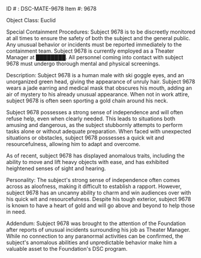 ID # : DSC-MATE-9678
Item #: 9678

Object Class: Euclid

Special Containment Procedures:
Subject 9678 is to be discreetly monitored at all times to ensure the safety of both the subject and the general public. Any unusual behavior or incidents must be reported immediately to the containment team. Subject 9678 is currently employed as a Theater Manager at ████████. All personnel coming into contact with subject 9678 must undergo thorough mental and physical screenings.

Description:
Subject 9678 is a human male with ski goggle eyes, and an unorganized green head, giving the appearance of unruly hair. Subject 9678 wears a jade earring and medical mask that obscures his mouth, adding an air of mystery to his already unusual appearance. When not in work attire, subject 9678 is often seen sporting a gold chain around his neck.

Subject 9678 possesses a strong sense of independence and will often refuse help, even when clearly needed. This leads to situations both amusing and dangerous, as the subject stubbornly attempts to perform tasks alone or without adequate preparation. When faced with unexpected situations or obstacles, subject 9678 possesses a quick wit and resourcefulness, allowing him to adapt and overcome.

As of recent, subject 9678 has displayed anomalous traits, including the ability to move and lift heavy objects with ease, and has exhibited heightened senses of sight and hearing.

Personality:
The subject's strong sense of independence often comes across as aloofness, making it difficult to establish a rapport. However, subject 9678 has an uncanny ability to charm and win audiences over with his quick wit and resourcefulness. Despite his tough exterior, subject 9678 is known to have a heart of gold and will go above and beyond to help those in need.

Addendum:
Subject 9678 was brought to the attention of the Foundation after reports of unusual incidents surrounding his job as Theater Manager. While no connection to any paranormal activities can be confirmed, the subject's anomalous abilities and unpredictable behavior make him a valuable asset to the Foundation's DSC program.